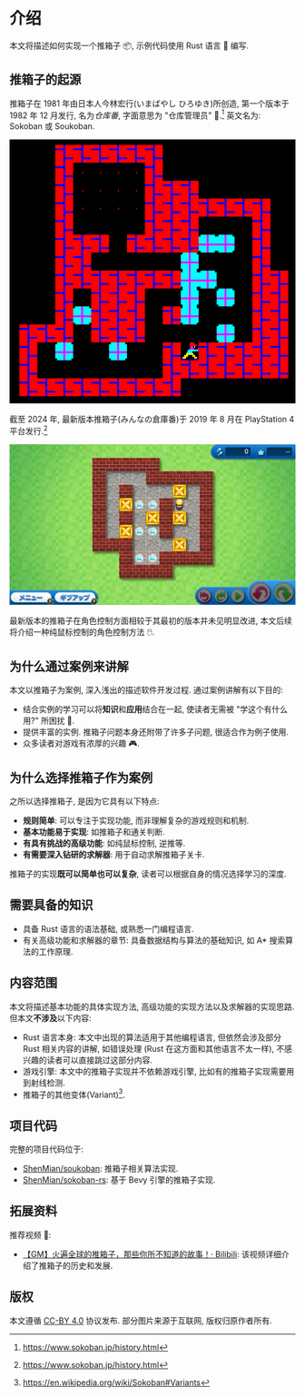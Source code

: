 # 介绍

本文将描述如何实现一个推箱子 📦, 示例代码使用 Rust 语言 🦀 编写.

## 推箱子的起源

推箱子在 1981 年由日本人今林宏行(いまばやし ひろゆき)所创造, 第一个版本于 1982 年 12 月发行, 名为*仓库番*, 字面意思为 "仓库管理员" 👷.[^1] 英文名为: Sokoban 或 Soukoban.

![First Sokoban #15](assets/first_sokoban_15.png)

截至 2024 年, 最新版本推箱子(みんなの倉庫番)于 2019 年 8 月在 PlayStation 4 平台发行.[^1]

![The Sokoban](assets/everyones_sokoban.jpg)

最新版本的推箱子在角色控制方面相较于其最初的版本并未见明显改进, 本文后续将介绍一种纯鼠标控制的角色控制方法 🖱️.

## 为什么通过案例来讲解

本文以推箱子为案例, 深入浅出的描述软件开发过程. 通过案例讲解有以下目的:

- 结合实例的学习可以将**知识**和**应用**结合在一起, 使读者无需被 "学这个有什么用?" 所困扰 🤔.
- 提供丰富的实例. 推箱子问题本身还附带了许多子问题, 很适合作为例子使用.
- 众多读者对游戏有浓厚的兴趣 🎮.

## 为什么选择推箱子作为案例

之所以选择推箱子, 是因为它具有以下特点:

- **规则简单**: 可以专注于实现功能, 而非理解复杂的游戏规则和机制.
- **基本功能易于实现**: 如推箱子和通关判断.
- **有具有挑战的高级功能**: 如纯鼠标控制, 逆推等.
- **有需要深入钻研的求解器**: 用于自动求解推箱子关卡.

推箱子的实现**既可以简单也可以复杂**, 读者可以根据自身的情况选择学习的深度.

## 需要具备的知识

- 具备 Rust 语言的语法基础, 或熟悉一门编程语言.
- 有关高级功能和求解器的章节: 具备数据结构与算法的基础知识, 如 A* 搜索算法的工作原理.

## 内容范围

本文将描述基本功能的具体实现方法, 高级功能的实现方法以及求解器的实现思路.  
但本文**不涉及**以下内容:

- Rust 语言本身: 本文中出现的算法适用于其他编程语言, 但依然会涉及部分 Rust 相关内容的讲解, 如错误处理 (Rust 在这方面和其他语言不太一样), 不感兴趣的读者可以直接跳过这部分内容.
- 游戏引擎: 本文中的推箱子实现并不依赖游戏引擎, 比如有的推箱子实现需要用到射线检测.
- 推箱子的其他变体(Variant)[^2].

## 项目代码

完整的项目代码位于:

- [ShenMian/soukoban](https://github.com/shenmian/soukoban): 推箱子相关算法实现.
- [ShenMian/sokoban-rs](https://github.com/shenmian/sokoban-rs): 基于 Bevy 引擎的推箱子实现.

## 拓展资料

推荐视频 🎥:

- [【GM】火遍全球的推箱子，那些你所不知道的故事！· Bilibili](https://www.bilibili.com/video/BV1Ph41117YT): 该视频详细介绍了推箱子的历史和发展.

## 版权

本文遵循 [CC-BY 4.0](https://creativecommons.org/licenses/by/4.0/) 协议发布. 部分图片来源于互联网, 版权归原作者所有.

[^1]: <https://www.sokoban.jp/history.html>
[^2]: <https://en.wikipedia.org/wiki/Sokoban#Variants>
